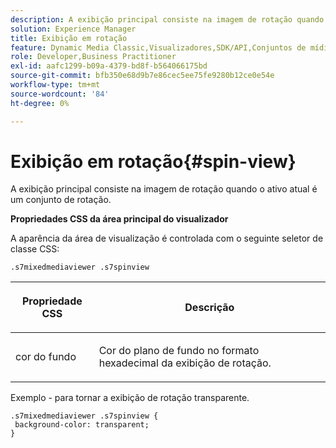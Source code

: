 ```yaml
---
description: A exibição principal consiste na imagem de rotação quando o ativo atual é um conjunto de rotação.
solution: Experience Manager
title: Exibição em rotação
feature: Dynamic Media Classic,Visualizadores,SDK/API,Conjuntos de mídia mista
role: Developer,Business Practitioner
exl-id: aafc1299-b09a-4379-bd8f-b564066175bd
source-git-commit: bfb350e68d9b7e86cec5ee75fe9280b12ce0e54e
workflow-type: tm+mt
source-wordcount: '84'
ht-degree: 0%

---
```


# Exibição em rotação{#spin-view}

A exibição principal consiste na imagem de rotação quando o ativo atual é um conjunto de rotação.

<!--<a id="section_061E550C1C1D4DB2BD663A898895B38C"></a>-->

**Propriedades CSS da área principal do visualizador**

A aparência da área de visualização é controlada com o seguinte seletor de classe CSS:

```
.s7mixedmediaviewer .s7spinview
```

<table id="table_94EE3F5BBE4547C0B4943471CEE7EDE4"> 
 <thead> 
  <tr> 
   <th colname="col1" class="entry"> <p> Propriedade CSS </p> </th> 
   <th colname="col2" class="entry"> <p>Descrição </p> </th> 
  </tr> 
 </thead>
 <tbody> 
  <tr> 
   <td colname="col1"> <p> <span class="codeph"> cor do fundo  </span> </p> </td> 
   <td colname="col2"> <p> Cor do plano de fundo no formato hexadecimal da exibição de rotação. </p> </td> 
  </tr> 
 </tbody> 
</table>

Exemplo - para tornar a exibição de rotação transparente.

```
.s7mixedmediaviewer .s7spinview { 
 background-color: transparent; 
}
```
